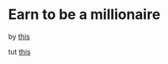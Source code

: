 # Earn to be a millionaire

by [this](https://d3js.live/#/D3_Show_Reel)

tut [this](https://www.d3-graph-gallery.com/line)
